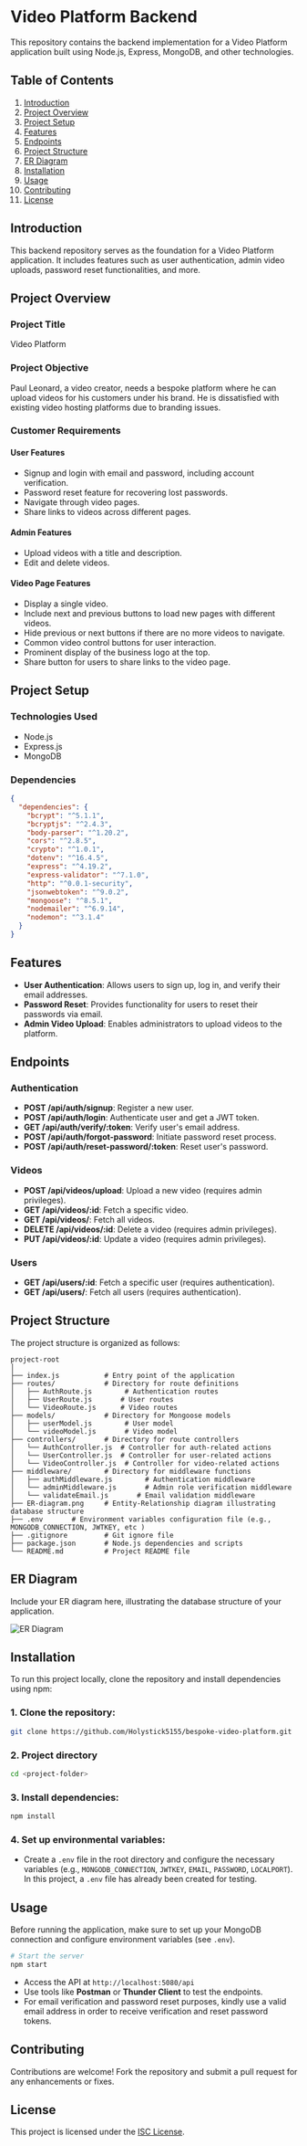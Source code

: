 # Video Platform Backend

This repository contains the backend implementation for a Video Platform application built using Node.js, Express, MongoDB, and other technologies.

## Table of Contents

1. [Introduction](#introduction)
2. [Project Overview](#project-overview)
3. [Project Setup](#project-setup)
4. [Features](#features)
5. [Endpoints](#endpoints)
6. [Project Structure](#project-structure)
7. [ER Diagram](#er-diagram)
8. [Installation](#installation)
9. [Usage](#usage)
10. [Contributing](#contributing)
11. [License](#license)

## Introduction

This backend repository serves as the foundation for a Video Platform application. It includes features such as user authentication, admin video uploads, password reset functionalities, and more.

## Project Overview

### Project Title
Video Platform

### Project Objective
Paul Leonard, a video creator, needs a bespoke platform where he can upload videos for his customers under his brand. He is dissatisfied with existing video hosting platforms due to branding issues.

### Customer Requirements

#### User Features
- Signup and login with email and password, including account verification.
- Password reset feature for recovering lost passwords.
- Navigate through video pages.
- Share links to videos across different pages.

#### Admin Features
- Upload videos with a title and description.
- Edit and delete videos.

#### Video Page Features
- Display a single video.
- Include next and previous buttons to load new pages with different videos.
- Hide previous or next buttons if there are no more videos to navigate.
- Common video control buttons for user interaction.
- Prominent display of the business logo at the top.
- Share button for users to share links to the video page.

## Project Setup

### Technologies Used

- Node.js
- Express.js
- MongoDB

### Dependencies

```json
{
  "dependencies": {
    "bcrypt": "^5.1.1",
    "bcryptjs": "^2.4.3",
    "body-parser": "^1.20.2",
    "cors": "^2.8.5",
    "crypto": "^1.0.1",
    "dotenv": "^16.4.5",
    "express": "^4.19.2",
    "express-validator": "^7.1.0",
    "http": "^0.0.1-security",
    "jsonwebtoken": "^9.0.2",
    "mongoose": "^8.5.1",
    "nodemailer": "^6.9.14",
    "nodemon": "^3.1.4"
  }
}
```

## Features

- **User Authentication**: Allows users to sign up, log in, and verify their email addresses.
- **Password Reset**: Provides functionality for users to reset their passwords via email.
- **Admin Video Upload**: Enables administrators to upload videos to the platform.

## Endpoints

### Authentication

- **POST /api/auth/signup**: Register a new user.
- **POST /api/auth/login**: Authenticate user and get a JWT token.
- **GET /api/auth/verify/:token**: Verify user's email address.
- **POST /api/auth/forgot-password**: Initiate password reset process.
- **POST /api/auth/reset-password/:token**: Reset user's password.

### Videos

- **POST /api/videos/upload**: Upload a new video (requires admin privileges).
- **GET /api/videos/:id**: Fetch a specific video.
- **GET /api/videos/**: Fetch all videos.
- **DELETE /api/videos/:id**: Delete a video (requires admin privileges).
- **PUT /api/videos/:id**: Update a video (requires admin privileges).

### Users

- **GET /api/users/:id**: Fetch a specific user (requires authentication).
- **GET /api/users/**: Fetch all users (requires authentication).

## Project Structure

The project structure is organized as follows:

```
project-root
│
├── index.js           # Entry point of the application
├── routes/            # Directory for route definitions
│   ├── AuthRoute.js        # Authentication routes
│   ├── UserRoute.js       # User routes
│   └── VideoRoute.js      # Video routes
├── models/            # Directory for Mongoose models
│   ├── userModel.js        # User model
│   └── videoModel.js       # Video model
├── controllers/       # Directory for route controllers
│   └── AuthController.js  # Controller for auth-related actions
│   └── UserController.js  # Controller for user-related actions
│   └── VideoController.js  # Controller for video-related actions
├── middleware/        # Directory for middleware functions
│   ├── authMiddleware.js        # Authentication middleware
│   └── adminMiddleware.js       # Admin role verification middleware
│   └── validateEmail.js       # Email validation middleware
├── ER-diagram.png     # Entity-Relationship diagram illustrating database structure
├── .env       # Environment variables configuration file (e.g., MONGODB_CONNECTION, JWTKEY, etc )
├── .gitignore         # Git ignore file
├── package.json       # Node.js dependencies and scripts
└── README.md          # Project README file
```

## ER Diagram

Include your ER diagram here, illustrating the database structure of your application.

![ER Diagram](ER-diagram.png)

## Installation

To run this project locally, clone the repository and install dependencies using npm:

### 1. Clone the repository:

```bash
git clone https://github.com/Holystick5155/bespoke-video-platform.git
```

### 2. Project directory
```bash
cd <project-folder>
```

### 3. Install dependencies:
```bash
npm install
```

### 4. Set up environmental variables:
- Create a `.env` file in the root directory and configure the necessary variables (e.g., `MONGODB_CONNECTION`, `JWTKEY`, `EMAIL`, `PASSWORD`, `LOCALPORT`). In this project, a `.env` file has already been created for testing.

## Usage

Before running the application, make sure to set up your MongoDB connection and configure environment variables (see `.env`).

```bash
# Start the server
npm start
```

- Access the API at `http://localhost:5080/api`
- Use tools like **Postman** or **Thunder Client** to test the endpoints.
- For email verification and password reset purposes, kindly use a valid email address in order to receive verification and reset password tokens.

## Contributing

Contributions are welcome! Fork the repository and submit a pull request for any enhancements or fixes.

## License

This project is licensed under the [ISC License](https://opensource.org/licenses/ISC).
